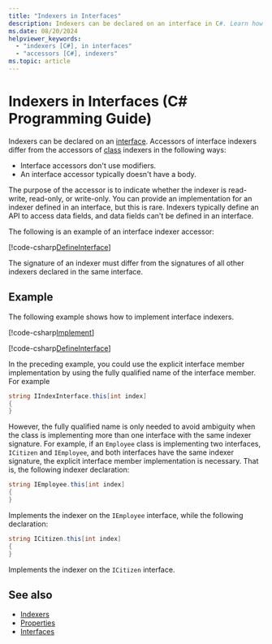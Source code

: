 ```yaml
---
title: "Indexers in Interfaces"
description: Indexers can be declared on an interface in C#. Learn how accessors of interface indexers differ from the accessors of class indexers.
ms.date: 08/20/2024
helpviewer_keywords: 
  - "indexers [C#], in interfaces"
  - "accessors [C#], indexers"
ms.topic: article
---
```

# Indexers in Interfaces (C# Programming Guide)

Indexers can be declared on an [interface](../../language-reference/keywords/interface.md). Accessors of interface indexers differ from the accessors of [class](../../language-reference/keywords/class.md) indexers in the following ways:

- Interface accessors don't use modifiers.
- An interface accessor typically doesn't have a body.

The purpose of the accessor is to indicate whether the indexer is read-write, read-only, or write-only. You can provide an implementation for an indexer defined in an interface, but this is rare. Indexers typically define an API to access data fields, and data fields can't be defined in an interface.

The following is an example of an interface indexer accessor:

[!code-csharp[DefineInterface](~/samples/snippets/csharp/interfaces/indexers.cs#DefineIndexer)]

The signature of an indexer must differ from the signatures of all other indexers declared in the same interface.

## Example

The following example shows how to implement interface indexers.

[!code-csharp[Implement](~/samples/snippets/csharp/interfaces/indexers.cs#ImplementInterface)]

[!code-csharp[DefineInterface](~/samples/snippets/csharp/interfaces/indexers.cs#ExampleCode)]

In the preceding example, you could use the explicit interface member implementation by using the fully qualified name of the interface member. For example

```csharp
string IIndexInterface.this[int index]
{
}
```

However, the fully qualified name is only needed to avoid ambiguity when the class is implementing more than one interface with the same indexer signature. For example, if an `Employee` class is implementing two interfaces, `ICitizen` and `IEmployee`, and both interfaces have the same indexer signature, the explicit interface member implementation is necessary. That is, the following indexer declaration:

```csharp
string IEmployee.this[int index]
{
}
```

Implements the indexer on the `IEmployee` interface, while the following declaration:

```csharp
string ICitizen.this[int index]
{
}
```

Implements the indexer on the `ICitizen` interface.

## See also

- [Indexers](./index.md)
- [Properties](../classes-and-structs/properties.md)
- [Interfaces](../../fundamentals/types/interfaces.md)
